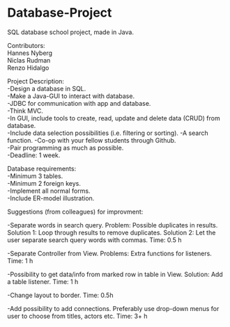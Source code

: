 # Database-Project  
SQL database school project, made in Java.

Contributors:  
Hannes Nyberg  
Niclas Rudman  
Renzo Hidalgo  

Project Description:  
-Design a database in SQL.  
-Make a Java-GUI to interact with database.  
-JDBC for communication with app and database.  
-Think MVC.  
-In GUI, include tools to create, read, update and delete data (CRUD) from database.  
-Include data selection possibilities (i.e. filtering or sorting).
-A search function.
-Co-op with your fellow students through Github.  
-Pair programming as much as possible.  
-Deadline: 1 week.  

Database requirements:  
-Minimum 3 tables.  
-Minimum 2 foreign keys.  
-Implement all normal forms.  
-Include ER-model illustration.  

Suggestions (from colleagues) for improvment:

-Separate words in search query. 
  Problem: Possible duplicates in results. 
  Solution 1: Loop through results to remove duplicates. 
  Solution 2: Let the user separate search query words with commas. 
Time: 0.5 h 
  
-Separate Controller from View. 
  Problems: Extra functions for listeners.  
Time: 1 h 

-Possibility to get data/info from marked row in table in View. 
  Solution: Add a table listener. 
Time: 1 h 

-Change layout to border. 
Time: 0.5h

-Add possibility to add connections. Preferably use drop-down 
menus for user to choose from titles, actors etc. 
Time: 3+ h  
